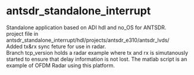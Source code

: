 # antsdr_standalone_interrupt
Standalone application based on ADI hdl and no_OS for ANTSDR.  
project file in antsdr_standalone_interrupt/hdl/projects/antsdr_e310/antsdr_lvds/  
Added tx&rx sync feture for use in radar.  
Branch tcp_version holds a radar example where tx and rx is simutanously started to ensure that delay information is not lost.
The matlab script is an example of OFDM Radar using this platform.

